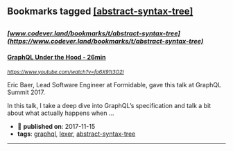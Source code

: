 ## Bookmarks tagged [[abstract-syntax-tree]](https://www.codever.land/search?q=[abstract-syntax-tree])

_<sup><sup>[www.codever.land/bookmarks/t/abstract-syntax-tree](https://www.codever.land/bookmarks/t/abstract-syntax-tree)</sup></sup>_
---
#### [GraphQL Under the Hood - 26min](https://www.youtube.com/watch?v=fo6X91t3O2I)
_<sup>https://www.youtube.com/watch?v=fo6X91t3O2I</sup>_

Eric Baer, Lead Software Engineer at Formidable, gave this talk at GraphQL Summit 2017. 

In this talk, I take a deep dive into GraphQL’s specification and talk a bit about what actually happens when ...
* :calendar: **published on**: 2017-11-15
* **tags**: [graphql](../tagged/graphql.md), [lexer](../tagged/lexer.md), [abstract-syntax-tree](../tagged/abstract-syntax-tree.md)
---
